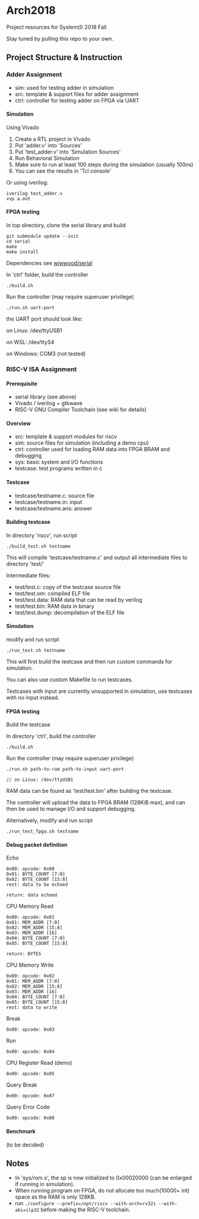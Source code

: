 # Arch2018

Project resources for System(I) 2018 Fall

Stay tuned by pulling this repo to your own.

## Project Structure & Instruction

### Adder Assignment

- sim: used for testing adder in simulation
- src: template & support files for adder assignment
- ctrl: controller for testing adder on FPGA via UART

#### Simulation

Using Vivado

1. Create a RTL project in Vivado
2. Put 'adder.v' into 'Sources'
3. Put 'test_adder.v' into 'Simulation Sources'
4. Run Behavioral Simulation
5. Make sure to run at least 100 steps during the simulation (usually 100ns)
6. You can see the results in 'Tcl console'

Or using iverilog:

    iverilog test_adder.v
    vvp a.out

#### FPGA testing

In top directory, clone the serial library and build

    git submodule update --init
    cd serial
    make
    make install

Dependencies see [wjwwood/serial](https://github.com/wjwwood/serial)

In 'ctrl' folder, build the controller

    ./build.sh

Run the controller (may require superuser privilege)

    ./run.sh uart-port

the UART port should look like:

on Linux: /dev/ttyUSB1

on WSL: /dev/ttyS4

on Windows: COM3 (not tested)

### RISC-V ISA Assignment

#### Prerequisite

- serial library (see above)
- Vivado / iverilog + gtkwave
- RISC-V GNU Compiler Toolchain (see wiki for details)

#### Overview

- src:  template & support modules for riscv
- sim:  source files for simulation (including a demo cpu)
- ctrl: controller used for loading RAM data into FPGA BRAM and debugging
- sys:  basic system and I/O functions
- testcase: test programs written in c

#### Testcase

- testcase/testname.c:   source file
- testcase/testname.in:  input
- testcase/testname.ans: answer

#### Building testcase

In directory 'riscv', run script

    ./build_test.sh testname

This will compile 'testcase/testname.c' and output all intermediate files to directory 'test/'

Intermediate files:

- test/test.c: copy of the testcase source file
- test/test.om: compiled ELF file
- test/test.data: RAM data that can be read by verilog
- test/test.bin: RAM data in binary
- test/test.dump: decompilation of the ELF file

#### Simulation

modify and run script

    ./run_test.sh testname

This will first build the testcase and then run custom commands for simulation.

You can also use custom Makefile to run testcases.

Testcases with input are currently unsupported in simulation, use testcases with no input instead.

#### FPGA testing

Build the testcase

In directory 'ctrl', build the controller

    ./build.sh

Run the controller (may require superuser privilege)

    ./run.sh path-to-ram path-to-input uart-port

    // on Linux: /dev/ttyUSB1

RAM data can be found as 'test/test.bin' after building the testcase.

The controller will upload the data to FPGA BRAM (128KiB max), and can then be used to manage I/O and support debugging.

Alternatively, modify and run script

    ./run_test_fpga.sh testname

#### Debug packet definition

Echo

    0x00: opcode: 0x00
    0x01: BYTE_COUNT [7:0]
    0x02: BYTE_COUNT [15:8]
    rest: data to be echoed

    return: data echoed

CPU Memory Read

    0x00: opcode: 0x01
    0x01: MEM_ADDR [7:0]
    0x02: MEM_ADDR [15:8]
    0x03: MEM_ADDR [16]
    0x04: BYTE_COUNT [7:0]
    0x05: BYTE_COUNT [15:8]

    return: BYTES

CPU Memory Write

    0x00: opcode: 0x02
    0x01: MEM_ADDR [7:0]
    0x02: MEM_ADDR [15:8]
    0x03: MEM_ADDR [16]
    0x04: BYTE_COUNT [7:0]
    0x05: BYTE_COUNT [15:8]
    rest: data to write

Break

    0x00: opcode: 0x03

Run

    0x00: opcode: 0x04

CPU Register Read (demo)

    0x00: opcode: 0x05

Query Break

    0x00: opcode: 0x07

Query Error Code

    0x00: opcode: 0x08

#### Benchmark

(to be decided)

## Notes

- In 'sys/rom.s', the sp is now initialized to 0x00020000 (can be enlarged if running in simulation).
- When running program on FPGA, do not allocate too much(10000+ int) space as the RAM is only 128KB.
- run ```./configure --prefix=/opt/riscv --with-arch=rv32i --with-abi=ilp32``` before making the RISC-V toolchain.